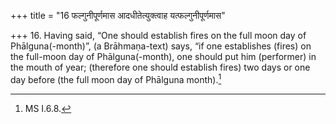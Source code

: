 +++
title = "16 फल्गुनीपूर्णमास आदधीतेत्युक्त्वाह यत्फल्गुनीपूर्णमास"

+++
16. Having said, “One should establish fires on the full moon day of Phālguna(-month)”, (a Brāhmaṇa-text) says, “if one establishes (fires) on the full-moon day of Phālguna(-month), one should put him (performer) in the mouth of year; (therefore one should establish fires) two days or one day before (the full moon day of Phālguna month).[^1]  


[^1]: MS I.6.8.
